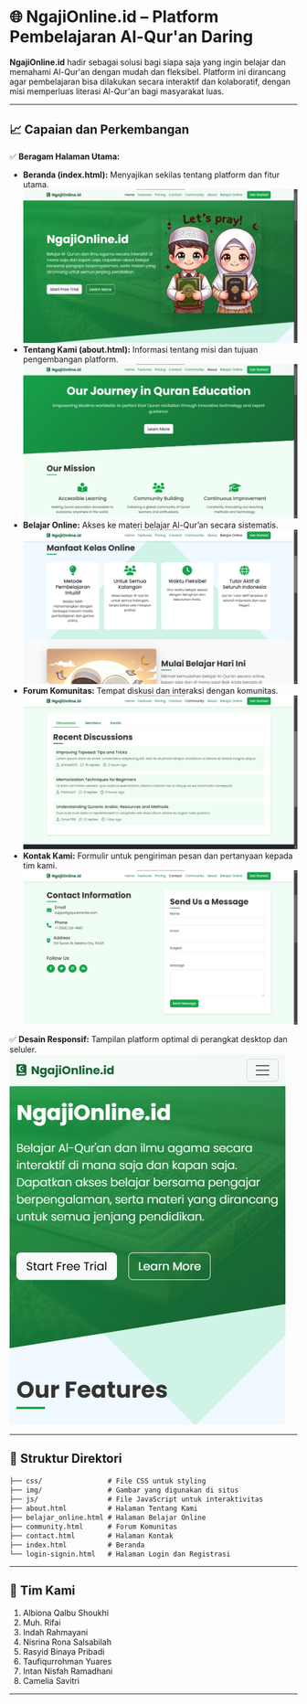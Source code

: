 # 🌐 NgajiOnline.id – Platform Pembelajaran Al-Qur'an Daring  

**NgajiOnline.id** hadir sebagai solusi bagi siapa saja yang ingin belajar dan memahami Al-Qur'an dengan mudah dan fleksibel. Platform ini dirancang agar pembelajaran bisa dilakukan secara interaktif dan kolaboratif, dengan misi memperluas literasi Al-Qur'an bagi masyarakat luas.  

---

## 📈 Capaian dan Perkembangan  
✅ **Beragam Halaman Utama:**  
- **Beranda (index.html):** Menyajikan sekilas tentang platform dan fitur utama.  
  ![Tampilan index](https://github.com/rasyidbp/NgajiOnline.id/blob/main/forReadme/index.png)  
- **Tentang Kami (about.html):** Informasi tentang misi dan tujuan pengembangan platform.  
  ![Tampilan tentang kami](https://github.com/rasyidbp/NgajiOnline.id/blob/main/forReadme/about.png)  
- **Belajar Online:** Akses ke materi belajar Al-Qur’an secara sistematis.  
  ![Tampilan belajar online](https://github.com/rasyidbp/NgajiOnline.id/blob/main/forReadme/belajarOnline.png)  
- **Forum Komunitas:** Tempat diskusi dan interaksi dengan komunitas.  
  ![Tampilan komunitas](https://github.com/rasyidbp/NgajiOnline.id/blob/main/forReadme/community.png)  
- **Kontak Kami:** Formulir untuk pengiriman pesan dan pertanyaan kepada tim kami.  
  ![Tampilan kontak](https://github.com/rasyidbp/NgajiOnline.id/blob/main/forReadme/contact.png)  

✅ **Desain Responsif:** Tampilan platform optimal di perangkat desktop dan seluler.  
![Tampilan responsive index](https://github.com/rasyidbp/NgajiOnline.id/blob/main/forReadme/respIndex.png)

---

## 📂 Struktur Direktori  
```
├── css/                # File CSS untuk styling  
├── img/                # Gambar yang digunakan di situs  
├── js/                 # File JavaScript untuk interaktivitas  
├── about.html          # Halaman Tentang Kami  
├── belajar_online.html # Halaman Belajar Online  
├── community.html      # Forum Komunitas  
├── contact.html        # Halaman Kontak  
├── index.html          # Beranda  
└── login-signin.html   # Halaman Login dan Registrasi  
```

---

## 🚀 Tim Kami
1. Albiona Qalbu Shoukhi
2. Muh. Rifai
3. Indah Rahmayani
4. Nisrina Rona Salsabilah
5. Rasyid Binaya Pribadi
6. Taufiqurrohman Yuares
7. Intan Nisfah Ramadhani
8. Camelia Savitri

---
